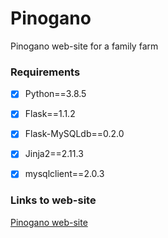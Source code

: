 # Pinogano

Pinogano web-site for a family farm

### Requirements

- [x] Python==3.8.5
- [x] Flask==1.1.2
- [x] Flask-MySQLdb==0.2.0
- [x] Jinja2==2.11.3
- [x] mysqlclient==2.0.3


### Links to web-site

[Pinogano web-site](http://pinogano2.mooo.com/)
